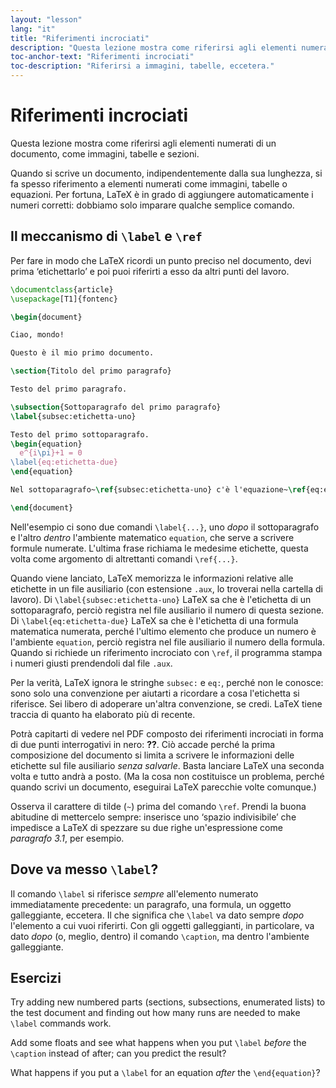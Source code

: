 ```yaml
---
layout: "lesson"
lang: "it"
title: "Riferimenti incrociati"
description: "Questa lezione mostra come riferirsi agli elementi numerati di un documento, come immagini, tabelle e sezioni."
toc-anchor-text: "Riferimenti incrociati"
toc-description: "Riferirsi a immagini, tabelle, eccetera."
---
```


# Riferimenti incrociati

<span
  class="summary">Questa lezione mostra come riferirsi agli elementi numerati di un documento, come immagini, tabelle e sezioni.</span>

Quando si scrive un documento, indipendentemente dalla sua lunghezza, si fa
spesso riferimento a elementi numerati come immagini, tabelle o equazioni.
Per fortuna, LaTeX è in grado di aggiungere automaticamente i numeri corretti:
dobbiamo solo imparare qualche semplice comando.

## Il meccanismo di `\label` e `\ref`

Per fare in modo che LaTeX ricordi un punto preciso nel documento,
devi prima ‘etichettarlo’ e poi puoi riferirti a esso da altri punti 
del lavoro.

```latex
\documentclass{article}
\usepackage[T1]{fontenc}

\begin{document}

Ciao, mondo!

Questo è il mio primo documento.

\section{Titolo del primo paragrafo}

Testo del primo paragrafo.

\subsection{Sottoparagrafo del primo paragrafo}
\label{subsec:etichetta-uno}

Testo del primo sottoparagrafo.
\begin{equation}
  e^{i\pi}+1 = 0
\label{eq:etichetta-due}
\end{equation}

Nel sottoparagrafo~\ref{subsec:etichetta-uno} c'è l'equazione~\ref{eq:etichetta-due}.

\end{document}
```

Nell'esempio ci sono due comandi `\label{...}`, uno _dopo_ il sottoparagrafo
e l'altro _dentro_ l'ambiente matematico `equation`, che serve a
scrivere formule numerate.
L'ultima frase richiama le medesime etichette, questa volta come
argomento di altrettanti comandi `\ref{...}`.

Quando viene lanciato, LaTeX memorizza le informazioni relative 
alle etichette in un file ausiliario (con estensione `.aux`,
lo troverai nella cartella di lavoro).
Di `\label{subsec:etichetta-uno}` LaTeX sa che è l'etichetta 
di un sottoparagrafo, perciò registra nel file ausiliario 
il numero di questa sezione.
Di `\label{eq:etichetta-due}` LaTeX sa che è l'etichetta di 
una formula matematica numerata, perché l'ultimo elemento
che produce un numero è l'ambiente `equation`, perciò
registra nel file ausiliario il numero della formula.
Quando si richiede un riferimento incrociato con `\ref`,
il programma stampa i numeri giusti prendendoli dal file
`.aux`.

Per la verità, LaTeX ignora le stringhe `subsec:` e `eq:`,
perché non le conosce: sono solo una convenzione per aiutarti
a ricordare a cosa l'etichetta si riferisce.
Sei libero di adoperare un'altra convenzione, se credi.
LaTeX tiene traccia di quanto ha elaborato più di recente.

Potrà capitarti di vedere nel PDF composto dei riferimenti 
incrociati in forma di due punti interrogativi in nero: **??**. 
Ciò accade perché la prima composizione del documento si limita
a scrivere le informazioni delle etichette sul file ausiliario 
_senza salvarle_. 
Basta lanciare LaTeX una seconda volta e tutto andrà a posto.
(Ma la cosa non costituisce un problema, perché quando scrivi
un documento, eseguirai LaTeX parecchie volte comunque.)

Osserva il carattere di tilde (`~`) prima del comando `\ref`.
Prendi la buona abitudine di mettercelo sempre: inserisce
uno ‘spazio indivisibile’ che impedisce a LaTeX di spezzare
su due righe un'espressione come _paragrafo 3.1_, per esempio.

## Dove va messo `\label`?

Il comando `\label` si riferisce _sempre_ all'elemento numerato 
immediatamente precedente: un paragrafo, una formula, un oggetto 
galleggiante, eccetera. 
Il che significa che `\label` va dato
sempre _dopo_ l'elemento a cui vuoi riferirti. 
Con gli oggetti galleggianti, in particolare, va dato _dopo_ 
(o, meglio, dentro) il comando `\caption`, ma dentro l'ambiente
galleggiante.

## Esercizi

Try adding new numbered parts (sections, subsections, enumerated lists) to
the test document and finding out how many runs are needed to make `\label`
commands work.

Add some floats and see what happens when you put `\label` _before_ the
`\caption` instead of after; can you predict the result?

What happens if you put a `\label` for an equation _after_ the `\end{equation}`?
